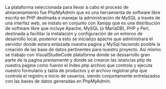 La plataforma seleccionada para llevar a cabo el proceso de almacenamiento fue PhpMyAdmin que es una herramienta de software libre escrita en PHP destinada a manejar la administración de MySQL a través de una interfaz web, se instalo en conjunto con Xampp que es una distribución de software libre que incluye Apache, MySQL (o MariaDB), PHP y Perl, destinada a facilitar la instalación y configuración de un entorno de desarrollo local, posterior a esto se inicializo apache que administrara el servidor donde estara enlazada nuestra pagina y MySql haciendo posible la creación de las base de datos pertinentes para nuestro proyecto. Asi mismo se trabajo con VisualStudieCode plataforma donde se dessarrollo gran parte de la pagina previamente y donde se crearon las istancias php de nuestra pagina como fueron el Index.php archivo que controla y ejecuta nuestro formulario y tabla de productos y el archivo registrar.php que controla el registro e inicio de usuarios, siendo conjuntamente entrelazados con las bases de datos generadas en PhpMyAdmin.
